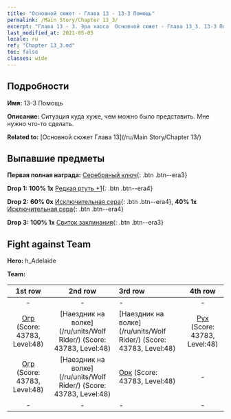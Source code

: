```yaml
---
title: "Основной сюжет - Глава 13 - 13-3 Помощь"
permalink: /Main Story/Chapter 13_3/
excerpt: "Глава 13 - 3. Эра хаоса  Основной сюжет - Глава 13_3. 13-3 Помощь"
last_modified_at: 2021-05-05
locale: ru
ref: "Chapter 13_3.md"
toc: false
classes: wide
---
```


## Подробности

 **Имя:** 13-3 Помощь

 **Описание:** Ситуация куда хуже, чем можно было представить. Мне нужно что-то сделать.

 **Related to:** [Основной сюжет Глава 13](/ru/Main Story/Chapter 13/)

## Выпавшие предметы

 **Первая полная награда:** [Серебряный ключ](/ItemsRU/con_693/){: .btn .btn--era3}

 **Drop 1:** **100% 1x** [Редкая ртуть +1](/ItemsRU/mat_42/){: .btn .btn--era4}

 **Drop 2:** **60% 0x** [Исключительная сера](/ItemsRU/mat_36/){: .btn .btn--era4}, **40% 1x** [Исключительная сера](/ItemsRU/mat_36/){: .btn .btn--era4}

 **Drop 3:** **100% 1x** [Свиток заклинания](/ItemsRU/con_694/){: .btn .btn--era3}


## Fight against Team
 **Hero:** h_Adelaide

 **Team:**


  | 1st row | 2nd row | 3rd row | 4th row |
  |:----:|:----:|:----|:----:|
  | - | - | - | - |
  | [Огр](/ru/units/Ogre/) (Score: 43783, Level:48)  | [Наездник на волке](/ru/units/Wolf Rider/) (Score: 43783, Level:48)  | [Наездник на волке](/ru/units/Wolf Rider/) (Score: 43783, Level:48)  | [Рух](/ru/units/Roc/) (Score: 43783, Level:48)  |
  | [Огр](/ru/units/Ogre/) (Score: 43783, Level:48)  | [Наездник на волке](/ru/units/Wolf Rider/) (Score: 43783, Level:48)  | [Орк](/ru/units/Orc/) (Score: 43783, Level:48)  | - |
  | - | - | - | - |


